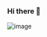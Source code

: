 ### Hi there 👋

![image](https://github.com/MARTAMM77/MARTAMM77/assets/137658149/1eebb661-bb5a-4bce-9811-99d6baa6a105)

